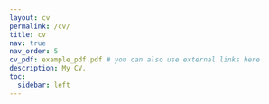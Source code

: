 ```yaml
---
layout: cv
permalink: /cv/
title: cv
nav: true
nav_order: 5
cv_pdf: example_pdf.pdf # you can also use external links here
description: My CV.
toc:
  sidebar: left
---
```

